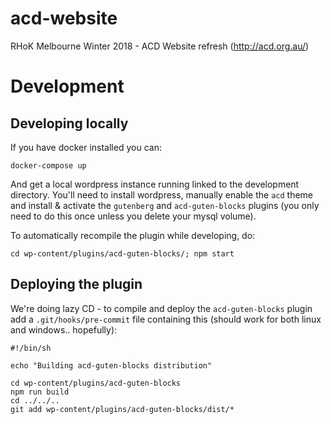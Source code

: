 # acd-website
RHoK Melbourne Winter 2018 - ACD Website refresh (http://acd.org.au/)

# Development

## Developing locally
If you have docker installed you can:

```
docker-compose up
```

And get a local wordpress instance running linked to the development directory. You'll need to install wordpress, manually enable the `acd` theme and install & activate the `gutenberg` and `acd-guten-blocks` plugins (you only need to do this once unless you delete your mysql volume).

To automatically recompile the plugin while developing, do:

```
cd wp-content/plugins/acd-guten-blocks/; npm start
```

## Deploying the plugin
We're doing lazy CD - to compile and deploy the `acd-guten-blocks` plugin add a `.git/hooks/pre-commit` file containing this (should work for both linux and windows.. hopefully):

```
#!/bin/sh

echo "Building acd-guten-blocks distribution"

cd wp-content/plugins/acd-guten-blocks
npm run build
cd ../../..
git add wp-content/plugins/acd-guten-blocks/dist/*
```